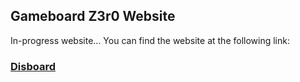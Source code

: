 ## Gameboard Z3r0 Website

In-progress website...
You can find the website at the following link:

### [Disboard](https://tjf952.github.io/)
